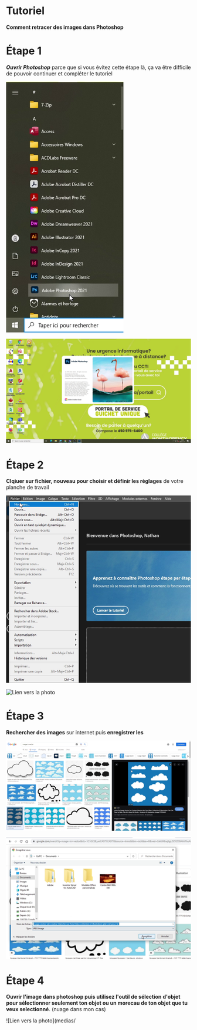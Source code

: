 # Tutoriel
**Comment retracer des images dans Photoshop**

# Étape 1
 ***Ouvrir Photoshop*** parce que si vous évitez cette étape là, ça va être difficile de pouvoir continuer et compléter le tutoriel

![Lien vers la photo](medias/Ouvrir_Photoshop.png)

![Lien vers la photo](medias/menu_d'accueil.png)

# Étape 2
 **Clqiuer sur fichier, nouveau pour choisir et définir les règlages** de votre planche de travail
 
 ![Lien vers la photo](medias/Lors_de_l'ouverture.png)
 
 ![Lien vers la photo](medias/Réglages.png)


# Étape 3 
**Rechercher des images** sur internet puis **enregistrer les** 

 ![Lien vers la photo](medias/Recherche_d'images.png)
 
 ![Lien vers la photo](medias/Enregistrer_recherche.png)
 

# Étape 4
**Ouvrir l'image dans photoshop puis utilisez l'outil de sélection d'objet pour sélectionner seulement ton objet ou un morecau de ton objet que tu veux selectionné**. (nuage dans mon cas)

 ![Lien vers la photo](medias/
